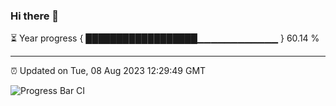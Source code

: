 ### Hi there 👋

⏳ Year progress { ██████████████████▁▁▁▁▁▁▁▁▁▁▁▁ } 60.14 %

---

⏰ Updated on Tue, 08 Aug 2023 12:29:49 GMT

![Progress Bar CI](https://github.com/liununu/liununu/workflows/Progress%20Bar%20CI/badge.svg)
